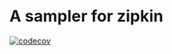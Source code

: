 # A sampler for zipkin

[![codecov](https://codecov.io/github/eleven26/zipkin_sampler/branch/main/graph/badge.svg?token=WJNVVWZALZ)](https://codecov.io/github/eleven26/zipkin_sampler)
